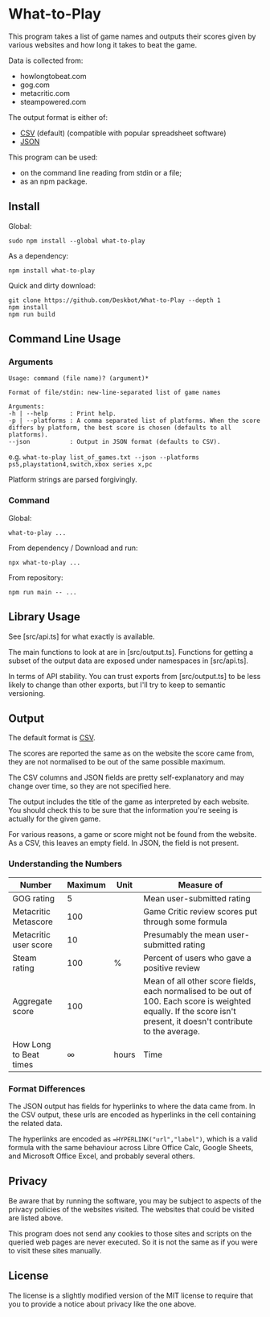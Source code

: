# What-to-Play

This program takes a list of game names and outputs their scores given by various websites and how long it takes to beat the game.

Data is collected from:

* howlongtobeat.com
* gog.com
* metacritic.com
* steampowered.com

The output format is either of:

* [CSV](https://en.wikipedia.org/wiki/Comma-separated_values) (default) (compatible with popular spreadsheet software)
* [JSON](https://en.wikipedia.org/wiki/JSON)

This program can be used:

* on the command line reading from stdin or a file;
* as an npm package.

## Install

Global:

```
sudo npm install --global what-to-play
```

As a dependency:

```
npm install what-to-play
```

Quick and dirty download:

```
git clone https://github.com/Deskbot/What-to-Play --depth 1
npm install
npm run build
```

## Command Line Usage

### Arguments

```
Usage: command (file name)? (argument)*

Format of file/stdin: new-line-separated list of game names

Arguments:
-h | --help      : Print help.
-p | --platforms : A comma separated list of platforms. When the score differs by platform, the best score is chosen (defaults to all platforms).
--json           : Output in JSON format (defaults to CSV).
```

e.g. `what-to-play list_of_games.txt --json --platforms ps5,playstation4,switch,xbox series x,pc`

Platform strings are parsed forgivingly.

### Command

Global:

```
what-to-play ...
```

From dependency / Download and run:

```
npx what-to-play ...
```

From repository:

```
npm run main -- ...
```

## Library Usage

See [src/api.ts] for what exactly is available.

The main functions to look at are in [src/output.ts]. Functions for getting a subset of the output data are exposed under namespaces in [src/api.ts].

In terms of API stability. You can trust exports from [src/output.ts] to be less likely to change than other exports, but I'll try to keep to semantic versioning.

## Output

The default format is [CSV](https://en.wikipedia.org/wiki/Comma-separated_values).

The scores are reported the same as on the website the score came from, they are not normalised to be out of the same possible maximum.

The CSV columns and JSON fields are pretty self-explanatory and may change over time, so they are not specified here.

The output includes the title of the game as interpreted by each website. You should check this to be sure that the information you're seeing is actually for the given game.

For various reasons, a game or score might not be found from the website. As a CSV, this leaves an empty field. In JSON, the field is not present.

### Understanding the Numbers

Number                 | Maximum | Unit  | Measure of
-----------------------|---------|-------|------------
GOG rating             |   5     |       | Mean user-submitted rating
Metacritic Metascore   | 100     |       | Game Critic review scores put through some formula
Metacritic user score  |  10     |       | Presumably the mean user-submitted rating
Steam rating           | 100     | %     | Percent of users who gave a positive review
Aggregate score        | 100     |       | Mean of all other score fields, each normalised to be out of 100. Each score is weighted equally. If the score isn't present, it doesn't contribute to the average.
How Long to Beat times |  ∞      | hours | Time

### Format Differences

The JSON output has fields for hyperlinks to where the data came from. In the CSV output, these urls are encoded as hyperlinks in the cell containing the related data.

The hyperlinks are encoded as `=HYPERLINK("url","label")`, which is a valid formula with the same behaviour across Libre Office Calc, Google Sheets, and Microsoft Office Excel, and probably several others.

## Privacy

Be aware that by running the software, you may be subject to aspects of the privacy policies of the websites visited. The websites that could be visited are listed above.

This program does not send any cookies to those sites and scripts on the queried web pages are never executed. So it is not the same as if you were to visit these sites manually.

## License

The license is a slightly modified version of the MIT license to require that you to provide a notice about privacy like the one above.
